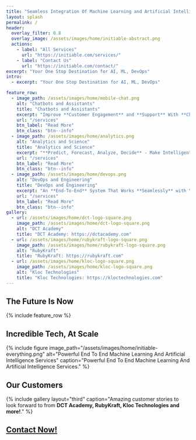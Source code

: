 ```yaml
---
title: "Seamless Integration Of Machine Learning and Artificial Intelligence For Your Business."
layout: splash
permalink: /
header:
  overlay_filter: 0.8
  overlay_image: /assets/images/home/initiable-abstract.png
  actions:
    - label: "All Services"
      url: "https://initiable.com/services/"
    - label: "Contact Us"
      url: "https://initiable.com/contact/"
excerpt: "Your One Stop Destination for AI, ML, DevOps"
intro: 
  - excerpt: "Your One Stop Destination for AI, ML, DevOps"

feature_row:
  - image_path: /assets/images/home/mobile-chat.png
    alt: "Chatbots and Assistants"
    title: "Chatbots and Assistants"
    excerpt: "Improve **Customer Engagement** and **Support** With **Chatbots**."
    url: "/services"
    btn_label: "Read More"
    btn_class: "btn--info"
  - image_path: /assets/images/home/analytics.png
    alt: "Analytics and Science"
    title: "Analytics and Science"
    excerpt: "**Predict, Forecast, Analyze, Decide** - Make Intelligent Business Decisions"
    url: "/services"
    btn_label: "Read More"
    btn_class: "btn--info"
  - image_path: /assets/images/home/devops.png
    alt: "DevOps and Engineering"
    title: "DevOps and Engineering"
    excerpt: "An **End-To-End** System That Works **Seamlessly** with Your App."
    url: "/services"
    btn_label: "Read More"
    btn_class: "btn--info"
gallery:
  - url: /assets/images/home/dct-logo-square.png
    image_path: /assets/images/home/dct-logo-square.png
    alt: "DCT Academy"
    title: "DCT Academy: https://dctacademy.com"
  - url: /assets/images/home/rubykraft-logo-square.png
    image_path: /assets/images/home/rubykraft-logo-square.png
    alt: "RubyKraft"
    title: "RubyKraft: https://rubykraft.com"
  - url: /assets/images/home/kloc-logo-square.png
    image_path: /assets/images/home/kloc-logo-square.png
    alt: "Kloc Technologies"
    title: "Kloc Technologies: https://kloctechnologies.com"
---
```


## The Future Is Now
{% include feature_row %}

## Incredible Tech, At Scale
{% include figure image_path="/assets/images/home/initiable-everything.png" alt="Powerful End To End Machine Learning And Artificial Intelligence Services" caption="Powerful End To End Machine Learning And Artificial Intelligence Services." %}

## Our Customers
{% include gallery layout="third" caption="Amazing customer stories to look forward to from **DCT Academy, RubyKraft, Kloc Technologies and more!**." %}

## [Contact Now!](/contact)